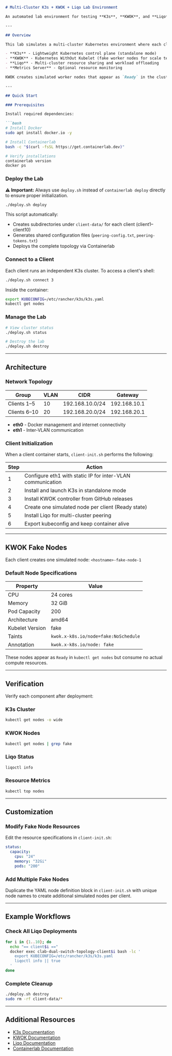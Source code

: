```markdown
# Multi-Cluster K3s + KWOK + Liqo Lab Environment

An automated lab environment for testing **K3s**, **KWOK**, and **Liqo** multi-cluster scenarios, orchestrated with **Containerlab**.

---

## Overview

This lab simulates a multi-cluster Kubernetes environment where each client node runs:

- **K3s** - Lightweight Kubernetes control plane (standalone mode)
- **KWOK** - Kubernetes WithOut Kubelet (fake worker nodes for scale testing)
- **Liqo** - Multi-cluster resource sharing and workload offloading
- **Metrics Server** - Optional resource monitoring

KWOK creates simulated worker nodes that appear as `Ready` in the cluster without consuming actual compute resources, enabling large-scale testing scenarios.

---

## Quick Start

### Prerequisites

Install required dependencies:

```bash
# Install Docker
sudo apt install docker.io -y

# Install Containerlab
bash -c "$(curl -fsSL https://get.containerlab.dev)"

# Verify installations
containerlab version
docker ps
```

### Deploy the Lab

**⚠️ Important:** Always use `deploy.sh` instead of `containerlab deploy` directly to ensure proper initialization.

```bash
./deploy.sh deploy
```

This script automatically:
- Creates subdirectories under `client-data/` for each client (client1–client10)
- Generates shared configuration files (`peering-config.txt`, `peering-tokens.txt`)
- Deploys the complete topology via Containerlab

### Connect to a Client

Each client runs an independent K3s cluster. To access a client's shell:

```bash
./deploy.sh connect 3
```

Inside the container:

```bash
export KUBECONFIG=/etc/rancher/k3s/k3s.yaml
kubectl get nodes
```

### Manage the Lab

```bash
# View cluster status
./deploy.sh status

# Destroy the lab
./deploy.sh destroy
```

---

## Architecture

### Network Topology

| Group | VLAN | CIDR | Gateway |
|-------|------|------|---------|
| Clients 1–5 | 10 | 192.168.10.0/24 | 192.168.10.1 |
| Clients 6–10 | 20 | 192.168.20.0/24 | 192.168.20.1 |

- **eth0** - Docker management and internet connectivity
- **eth1** - Inter-VLAN communication

### Client Initialization

When a client container starts, `client-init.sh` performs the following:

| Step | Action |
|------|--------|
| 1 | Configure eth1 with static IP for inter-VLAN communication |
| 2 | Install and launch K3s in standalone mode |
| 3 | Install KWOK controller from GitHub releases |
| 4 | Create one simulated node per client (Ready state) |
| 5 | Install Liqo for multi-cluster peering |
| 6 | Export kubeconfig and keep container alive |

---

## KWOK Fake Nodes

Each client creates one simulated node: `<hostname>-fake-node-1`

### Default Node Specifications

| Property | Value |
|----------|-------|
| CPU | 24 cores |
| Memory | 32 GiB |
| Pod Capacity | 200 |
| Architecture | amd64 |
| Kubelet Version | fake |
| Taints | `kwok.x-k8s.io/node=fake:NoSchedule` |
| Annotation | `kwok.x-k8s.io/node: fake` |

These nodes appear as `Ready` in `kubectl get nodes` but consume no actual compute resources.

---

## Verification

Verify each component after deployment:

### K3s Cluster

```bash
kubectl get nodes -o wide
```

### KWOK Nodes

```bash
kubectl get nodes | grep fake
```

### Liqo Status

```bash
liqoctl info
```

### Resource Metrics

```bash
kubectl top nodes
```

---

## Customization

### Modify Fake Node Resources

Edit the resource specifications in `client-init.sh`:

```yaml
status:
  capacity:
    cpu: "24"
    memory: "32Gi"
    pods: "200"
```

### Add Multiple Fake Nodes

Duplicate the YAML node definition block in `client-init.sh` with unique node names to create additional simulated nodes per client.

---

## Example Workflows

### Check All Liqo Deployments

```bash
for i in {1..10}; do
  echo "== client$i =="
  docker exec clab-dual-switch-topology-client$i bash -lc '
    export KUBECONFIG=/etc/rancher/k3s/k3s.yaml
    liqoctl info || true
  '
done
```

### Complete Cleanup

```bash
./deploy.sh destroy
sudo rm -rf client-data/*
```

---

##  Additional Resources

- [K3s Documentation](https://docs.k3s.io/)
- [KWOK Documentation](https://kwok.sigs.k8s.io/)
- [Liqo Documentation](https://docs.liqo.io/)
- [Containerlab Documentation](https://containerlab.dev/)
